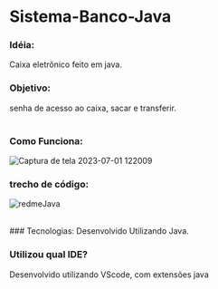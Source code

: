 # Sistema-Banco-Java
### Idéia: <br>
Caixa eletrônico feito em java.
### Objetivo: <br>
senha de acesso ao caixa, sacar e transferir. <br>
<br>
### Como Funciona: 
 ![Captura de tela 2023-07-01 122009](https://user-images.githubusercontent.com/114838533/250288675-ec21b988-d662-4310-bde1-bec2d22986ea.png)
### trecho de código:
![redmeJava](https://github.com/Henriquesantos12/Sistema-Banco-Java/assets/114838533/ed2a641f-ac9e-41dc-97d3-c9455ebbcd0c)

<br>
### Tecnologias:
Desenvolvido Utilizando Java.

### Utilizou qual IDE? 
Desenvolvido utilizando VScode, com extensões java
